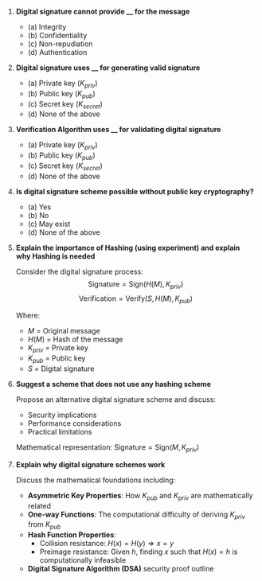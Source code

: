 1. **Digital signature cannot provide **\_\_** for the message**

   - (a) Integrity
   - (b) Confidentiality
   - (c) Non-repudiation
   - (d) Authentication

2. **Digital signature uses **\_\_** for generating valid signature**

   - (a) Private key ($K_{priv}$)
   - (b) Public key ($K_{pub}$)
   - (c) Secret key ($K_{secret}$)
   - (d) None of the above

3. **Verification Algorithm uses **\_\_** for validating digital signature**

   - (a) Private key ($K_{priv}$)
   - (b) Public key ($K_{pub}$)
   - (c) Secret key ($K_{secret}$)
   - (d) None of the above

4. **Is digital signature scheme possible without public key cryptography?**

   - (a) Yes
   - (b) No
   - (c) May exist
   - (d) None of the above

5. **Explain the importance of Hashing (using experiment) and explain why Hashing is needed**

   Consider the digital signature process:
   $$\text{Signature} = \text{Sign}(H(M), K_{priv})$$
   $$\text{Verification} = \text{Verify}(S, H(M), K_{pub})$$

   Where:

   - $M$ = Original message
   - $H(M)$ = Hash of the message
   - $K_{priv}$ = Private key
   - $K_{pub}$ = Public key
   - $S$ = Digital signature

6. **Suggest a scheme that does not use any hashing scheme**

   Propose an alternative digital signature scheme and discuss:

   - Security implications
   - Performance considerations
   - Practical limitations

   Mathematical representation: $\text{Signature} = \text{Sign}(M, K_{priv})$

7. **Explain why digital signature schemes work**

   Discuss the mathematical foundations including:

   - **Asymmetric Key Properties**: How $K_{pub}$ and $K_{priv}$ are mathematically related
   - **One-way Functions**: The computational difficulty of deriving $K_{priv}$ from $K_{pub}$
   - **Hash Function Properties**:
     - Collision resistance: $H(x) = H(y) \Rightarrow x = y$
     - Preimage resistance: Given $h$, finding $x$ such that $H(x) = h$ is computationally infeasible
   - **Digital Signature Algorithm (DSA)** security proof outline
